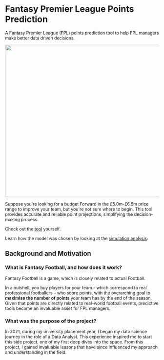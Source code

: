 # Fantasy Premier League Points Prediction

A Fantasy Premier League (FPL) points prediction tool to help FPL managers make better data driven decisions.

<img src="https://s1.gifyu.com/images/tool_demo.gif" class="centerImage" height="500" width="550">

Suppose you're looking for a budget Forward in the £5.0m-£6.5m price range to improve your team, but you're not sure where to begin. This tool provides accurate and reliable point projections, simplifying the decision-making process.

Check out the [tool](https://public.tableau.com/app/profile/samuel.harrison2532/viz/FPLPointPredictions/Dashboard) yourself.

Learn how the model was chosen by looking at the [simulation analysis](https://public.tableau.com/app/profile/samuel.harrison2532/viz/model_simulation_analysis/Dashboard).

## Background and Motivation

### What is Fantasy Football, and how does it work?

Fantasy Football is a game, which is closely related to actual Football.  

In a nutshell, you buy players for your team - which correspond to real professional footballers – who score points, with the overarching goal to **maximise the number of points** your team has by the end of the season. Given that points are directly related to real-world football events, predictive tools become an invaluable asset for FPL managers.

### What was the purpose of the project?

In 2021, during my university placement year, I began my data science journey in the role of a Data Analyst. This experience inspired me to start this side project, one of my first deep dives into the space. From this project, I gained invaluable lessons that have since influenced my approach and understanding in the field.
